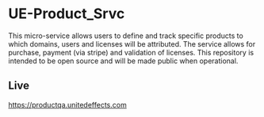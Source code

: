 # UE-Product_Srvc
This micro-service allows users to define and track specific products to which domains, users and licenses will be attributed. The service allows for purchase, payment (via stripe) and validation of licenses.  This repository is intended to be open source and will be made public when operational.

## Live

https://productqa.unitedeffects.com